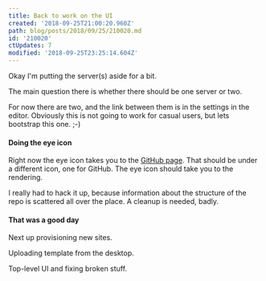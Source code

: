 ```yaml
---
title: Back to work on the UI
created: '2018-09-25T21:00:20.960Z'
path: blog/posts/2018/09/25/210020.md
id: '210020'
ctUpdates: 7
modified: '2018-09-25T23:25:14.604Z'
---
```

Okay I'm putting the server(s) aside for a bit.

The main question there is whether there should be one server or two.

For now there are two, and the link between them is in the settings in the editor. Obviously this is not going to work for casual users, but lets bootstrap this one. ;-)

#### Doing the eye icon

Right now the eye icon takes you to the [GitHub page](https://github.com/scripting/myEnglishBlog/blob/master/blog/posts/2018/09/25/210020.md). That should be under a different icon, one for GitHub. The eye icon should take you to the rendering.

I really had to hack it up, because information about the structure of the repo is scattered all over the place. A cleanup is needed, badly.

#### That was a good day

Next up provisioning new sites.

Uploading template from the desktop.

Top-level UI and fixing broken stuff.